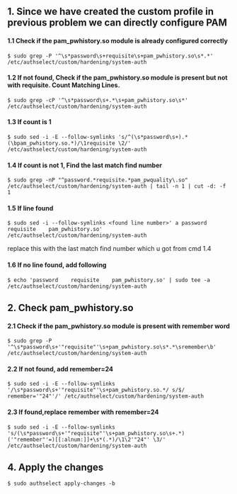 ## 1. Since we have created the custom profile in previous problem we can directly configure PAM
#### 1.1 Check if the pam_pwhistory.so module is already configured correctly
    $ sudo grep -P '^\s*password\s+requisite\s+pam_pwhistory.so\s*.*' /etc/authselect/custom/hardening/system-auth

#### 1.2 If not found, Check if the pam_pwhistory.so module is present but not with requisite. Count Matching Lines.
    $ sudo grep -cP '^\s*password\s+.*\s+pam_pwhistory.so\s*' /etc/authselect/custom/hardening/system-auth

#### 1.3 If count is 1
    $ sudo sed -i -E --follow-symlinks 's/^(\s*password\s+).*(\bpam_pwhistory.so.*)/\1requisite \2/' /etc/authselect/custom/hardening/system-auth

#### 1.4 If count is not 1, Find the last match find number
    $ sudo grep -nP "^password.*requisite.*pam_pwquality\.so" /etc/authselect/custom/hardening/system-auth | tail -n 1 | cut -d: -f 1

#### 1.5 If line found
    $ sudo sed -i --follow-symlinks <found line number>' a password     requisite    pam_pwhistory.so' /etc/authselect/custom/hardening/system-auth

<found line number> replace this with the last match find number which u got from cmd 1.4
  
#### 1.6 If no line found, add following
    $ echo 'password    requisite    pam_pwhistory.so' | sudo tee -a /etc/authselect/custom/hardening/system-auth


## 2. Check pam_pwhistory.so 
#### 2.1 Check if the pam_pwhistory.so module is present with remember word
    $ sudo grep -P '^\s*password\s+'"requisite"'\s+pam_pwhistory.so\s*.*\sremember\b' /etc/authselect/custom/hardening/system-auth

#### 2.2 If not found, add remember=24
    $ sudo sed -i -E --follow-symlinks '/\s*password\s+'"requisite"'\s+pam_pwhistory.so.*/ s/$/ remember='"24"'/' /etc/authselect/custom/hardening/system-auth

#### 2.3 If found,replace remember with remember=24
    $ sudo sed -i -E --follow-symlinks 's/(\s*password\s+'"requisite"'\s+pam_pwhistory.so\s+.*)('"remember"'=)[[:alnum:]]+\s*(.*)/\1\2'"24"' \3/' /etc/authselect/custom/hardening/system-auth

## 4. Apply the changes
    $ sudo authselect apply-changes -b
